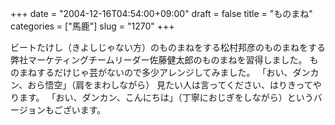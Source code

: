 +++
date = "2004-12-16T04:54:00+09:00"
draft = false
title = "ものまね"
categories = ["馬鹿"]
slug = "1270"
+++

ビートたけし（きよしじゃない方）のものまねをする松村邦彦のものまねをする弊社マーケティングチームリーダー佐藤健太郎のものまねを習得しました。
ものまねするだけじゃ芸がないので多少アレンジしてみました。
「おい、ダンカン、おら悟空」（肩をまわしながら）
見たい人は言ってください、はりきってやります。
「おい、ダンカン、こんにちは」（丁寧におじぎをしながら）というバージョンもございます。
